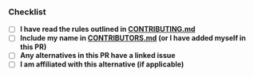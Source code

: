 [//]: # ( Every alternative in your pull request MUST have an linked issue)

### Checklist

- [ ] **I have read the rules outlined in [CONTRIBUTING.md](https://github.com/tycrek/degoogle/blob/master/CONTRIBUTING.md)**
- [ ] **Include my name in [CONTRIBUTORS.md](https://github.com/tycrek/degoogle/blob/master/CONTRIBUTORS.md) (or I have added myself in this PR)**
- [ ] **Any alternatives in this PR have a linked issue**
- [ ] **I am affiliated with this alternative (if applicable)**

